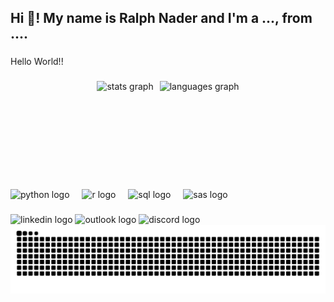 <h2 align="left">Hi 👋! My name is Ralph Nader and I'm a ..., from ....</h2>

###

<p align="left">Hello World!!</p>

###

<div align="center">
  <div style="display: flex; justify-content: center; align-items: center;">
    <!-- Dark theme for Stats, leaning towards greenish -->
    <img src="https://github-readme-stats.vercel.app/api?username=ralphndr&hide_title=false&hide_rank=false&show_icons=true&include_all_commits=true&count_private=true&disable_animations=false&theme=dark&locale=en&hide_border=false" height="150" alt="stats graph" style="margin-right: 10px;" />
    <!-- Dark theme for Languages -->
    <img src="https://github-readme-stats.vercel.app/api/top-langs?username=ralphndr&locale=en&hide_title=false&layout=compact&card_width=320&langs_count=5&theme=dark&hide_border=false" height="150" alt="languages graph" />
  </div>
</div>

###

<div align="left">
  <!-- Enlarged Python logo -->
  <img src="https://cdn.jsdelivr.net/gh/devicons/devicon/icons/python/python-original.svg" height="50" alt="python logo"  />
  <img width="12" />
  <!-- Enlarged R logo -->
  <img src="https://cdn.jsdelivr.net/gh/devicons/devicon/icons/r/r-original.svg" height="50" alt="r logo"  />
  <img width="12" />
  <!-- SQL logo -->
  <img src="https://cdn.jsdelivr.net/gh/devicons/devicon/icons/mysql/mysql-original.svg" height="50" alt="sql logo" />
  <img width="12" />
  <!-- SAS logo -->
  <img src="https://cdn.jsdelivr.net/gh/devicons/devicon/icons/sas/sas-original.svg" height="50" alt="sas logo" />
</div>

###

<div align="left">
  <!-- Reordered Social Links -->
  <img src="https://img.shields.io/static/v1?message=LinkedIn&logo=linkedin&label=&color=0077B5&logoColor=white&labelColor=&style=for-the-badge" height="35" alt="linkedin logo"  />
  <img src="https://img.shields.io/static/v1?message=Outlook&logo=microsoft-outlook&label=&color=0078D4&logoColor=white&labelColor=&style=for-the-badge" height="35" alt="outlook logo"  />
  <img src="https://img.shields.io/static/v1?message=Discord&logo=discord&label=&color=7289DA&logoColor=white&labelColor=&style=for-the-badge" height="35" alt="discord logo"  />
</div>

<!-- Updated Snake Gif -->
<img alt="GitHub Snake" src="https://raw.githubusercontent.com/ralphndr/ralphndr/output/github-contribution-grid-snake.svg" />


